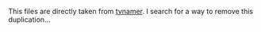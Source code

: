This files are directly taken from [tvnamer](https://github.com/dbr/tvnamer). I search for a way to remove this duplication...

